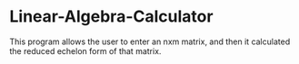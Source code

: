 # Linear-Algebra-Calculator

This program allows the user to enter an nxm matrix, and then it calculated the reduced echelon form of that matrix.
